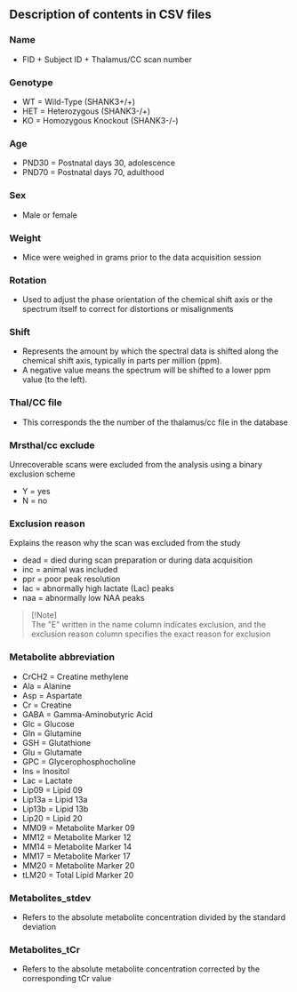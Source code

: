 ## Description of contents in CSV files 

### Name	
- FID + Subject ID + Thalamus/CC scan number 

### Genotype	
- WT = Wild-Type (SHANK3+/+)
- HET = Heterozygous (SHANK3-/+)
- KO = Homozygous Knockout (SHANK3-/-)

### Age	
- PND30 = Postnatal days 30, adolescence
- PND70 = Postnatal days 70, adulthood 

### Sex	
- Male or female
  
### Weight	
- Mice were weighed in grams prior to the data acquisition session
  
### Rotation	
- Used to adjust the phase orientation of the chemical shift axis or the spectrum itself to correct for distortions or misalignments

### Shift	
- Represents the amount by which the spectral data is shifted along the chemical shift axis, typically in parts per million (ppm).
- A negative value means the spectrum will be shifted to a lower ppm value (to the left).

### Thal/CC file
- This corresponds the the number of the thalamus/cc file in the database 

### Mrsthal/cc exclude
Unrecoverable scans were excluded from the analysis using a binary exclusion scheme
- Y = yes
- N = no

### Exclusion reason 
Explains the reason why the scan was excluded from the study
- dead = died during scan preparation or during data acquisition
- inc = animal was included
- ppr = poor peak resolution
- lac = abnormally high lactate (Lac) peaks
- naa = abnormally low NAA peaks

> [!Note]\
> The "E" written in the name column indicates exclusion, and the exclusion reason column specifies the exact reason for exclusion

### Metabolite abbreviation  
- CrCH2 = Creatine methylene
- Ala = Alanine
- Asp = Aspartate
- Cr = Creatine
- GABA = Gamma-Aminobutyric Acid
- Glc = Glucose
- Gln = Glutamine
- GSH = Glutathione
- Glu = Glutamate
- GPC = Glycerophosphocholine
- Ins = Inositol
- Lac = Lactate
- Lip09 = Lipid 09
- Lip13a = Lipid 13a
- Lip13b = Lipid 13b
- Lip20 = Lipid 20
- MM09 = Metabolite Marker 09
- MM12 = Metabolite Marker 12
- MM14 = Metabolite Marker 14
- MM17 = Metabolite Marker 17
- MM20 = Metabolite Marker 20
- tLM20 = Total Lipid Marker 20

### Metabolites_stdev
- Refers to the absolute metabolite concentration divided by the standard deviation

### Metabolites_tCr
- Refers to the absolute metabolite concentration corrected by the corresponding tCr value


